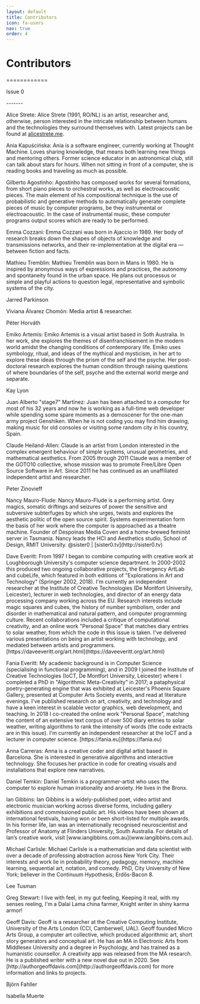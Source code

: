 ```yaml
---
layout: default
title: Contributors
icon: fa-users
nav: true
order: 4
---
```


Contributors
============
<p>============</p>
<p></p>
Issue 0
<p>-------</p>
<p></p>

Alice Strete: Alice Strete (1991, RO/NL) is an artist, researcher and, otherwise, person interested in the intricate relationship between humans and the technologies they surround themselves with. Latest projects can be found at [alicestrete.me](http://alicestrete.me).
<p></p>
Ania Kapuścińska: Ania is a software engineer, currently working at Thought Machine.
Loves sharing knowledge, that means both learning new things and
mentoring others. Former science educator in an astronomical club,
still can talk about stars for hours. When not sitting in front of a
computer, she is reading books and traveling as much as possible.
<p></p>
Gilberto Agostinho: Agostinho has composed works for several formations, from short piano pieces to orchestral works,
as well as electroacoustic pieces. The main element of his compositional technique is the use of probabilistic and generative methods to automatically generate complete pieces of music by computer programs, be they instrumental or electroacoustic. In the case of instrumental music, these computer programs output scores which are ready to be performed.
<p></p>
Emma Cozzani: Emma Cozzani was born in Ajaccio in 1989. Her body of research breaks down the shapes of objects of knowledge and transmissions networks, and their re-implementation at the digital era — between fiction and facts.
<p></p>
Mathieu Tremblin: Mathieu Tremblin was born in Mans in 1980. He is inspired by anonymous ways of expressions and practices, the autonomy and spontaneity found in the urban space. He plans out processus or simple and playful actions to question legal, representative and symbolic systems of the city.
<p></p>
Jarred Parkinson
<p></p>
Viviana Álvarez Chomón: Media artist & researcher.
<p></p>
Péter Horváth
<p></p>
Emiko Artemis: Emiko Artemis is a visual artist based in Soth Australia. In her work, she explores the themes of disenfranchisement in the modern world amidst the changing conditions of contemporary life. Emiko uses symbology, ritual, and ideas of the mythical and mysticism, in her art to explore these ideas through the prism of the self and the psyche. Her post-doctoral research explores the human condition through raising questions of where boundaries of the self, psyche and the external world merge and separate. 
<p></p>
Kay Lyon
<p></p>
Juan Alberto "stage7" Martínez: Juan has been attached to a computer for most of his 32 years and now he is working as a full-time web developer while spending some spare moments as a demoscener for the one-man army project Genshiken. When he is not coding you may find him drawing, making music for old consoles or visiting some random city in his country, Spain.
<p></p>
Claude Heiland-Allen: Claude is an artist from London interested in the complex
emergent behaviour of simple systems, unusual geometries, and
mathematical aesthetics.  From 2005 through 2011 Claude was a member of
the GOTO10 collective, whose mission was to promote Free/Libre Open
Source Software in Art.  Since 2011 he has continued as an unaffiliated
independent artist and researcher.
<p></p>
Peter Zinovieff
<p></p>
Nancy Mauro-Flude: Nancy Mauro-Flude is a performing artist. Grey magics, somatic driftings and seizures of power the sensitive and subversive subterfuges by which she urges, twists and explores the aesthetic politic of the open source spirit. Systems experimentation form the basis of her work where the computer is approached as a theatre machine. Founder of Despoinas Media Coven and a home-brewed feminist server in Tasmania. Nancy leads the HCI and Aesthetics studio, School of Design, RMIT University. @sister0 | [sister0.tv](http://sister0.tv)
<p></p>
Dave Everitt: From 1997 I began to combine computing with creative work at Loughborough University's computer science department. In 2000-2002 this produced two ongoing collaborative projects, the Emergency ArtLab and cubeLife, which featured in both editions of "Explorations in Art and Technology" (Springer 2002, 2018). I'm currently an independent researcher at the Institute of Creative Technologies (De Montfort University, Leicester), lecturer in web technologies, and director of an energy data processing company working across the EU. Research interests include magic squares and cubes, the history of number symbolism, order and disorder in mathematical and natural pattern, and computer programming culture. Recent collaborations included a critique of computational creativity, and an online work "Personal Space" that matches diary entries to solar weather, from which the code in this issue is taken. I've delivered various presentations on being an artist working with technology, and mediated between artists and programmers. [https://daveeveritt.org/art.html](https://daveeveritt.org/art.html)
<p></p>
Fania Everitt: My academic background is in Computer Science (specialising in functional programming), and in 2009 I joined the Institute of Creative Technologies (IoCT, De Montfort University, Leicester) where I completed a PhD in "Algorithmic Meta-Creativity" in 2017; a pataphysical poetry-generating engine that was exhibited at Leicester's Phoenix Square Gallery, presented at Computer Arts Society events, and read at literature evenings. I've published research on art, creativity, and technology and have a keen interest in scalable vector graphics, web development, and teaching. In 2018 I co-created the online work "Personal Space", matching the content of an extensive text corpus of over 500 diary entries to solar weather, writing algorithms to rank the intensity of words (the code extracts are in this issue). I'm currently an independent researcher at the IoCT and a lecturer in computer science. [https://fania.eu](https://fania.eu)
<p></p>
Anna Carreras: Anna is a creative coder and digital artist based in Barcelona. She is interested in generative algorithms and interactive technology. She focuses her practice in code for creating visuals and installations that explore new narratives.
<p></p>
Daniel Temkin: Daniel Temkin is a programmer-artist who uses the computer to explore human irrationality and anxiety. He lives in the Bronx.
<p></p>
Ian Gibbins: Ian Gibbins is a widely-published poet, video artist and electronic musician working across diverse forms, including gallery exhibitions and commissioned public art. His videos have been shown at international festivals, having won or been short-listed for multiple awards. In his former life, Ian was an internationally recognised neuroscientist and Professor of Anatomy at Flinders University, South Australia. For details of Ian’s creative work, visit [www.iangibbins.com.au](www.iangibbins.com.au).
<p></p>
Michael Carlisle: Michael Carlisle is a mathematician and data scientist with over a decade of professing abstraction across New York City. Their interests and work lie in probability theory, pedagogy, memory, machine learning, sequential art, notation, and comedy. PhD, City University of New York; believer in the Continuum Hypothesis; Erdős-Bacon 8.
<p></p>
Lee Tusman
<p></p>
Greg Stewart:
I live with feel, in my gut feeling,
Keeping it real, with my senses reeling,
I'm a Dalai Lama china farmer,
Knight writer in shiny karma armor!
<p></p>
Geoff Davis: Geoff is a researcher at the Creative Computing Institute, University of the Arts London (CCI, Camberwell, UAL).  Geoff founded Micro Arts Group, a computer art collective, which produced algorithmic art, short story generators and conceptual art. He has an MA in Electronic Arts from Middlesex University and a degree in Psychology, and has trained as a humanistic counsellor. A creativity app was released from the MA research. He is a published writer with a new novel due out in 2020. See [http://authorgeoffdavis.com](http://authorgeoffdavis.com) for more information and links to projects.
<p></p>
Björn Fahller
<p></p>
Isabella Muerte